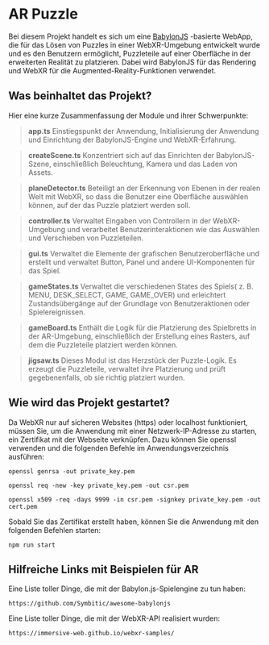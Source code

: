 # AR Puzzle

Bei diesem Projekt handelt es sich um eine [BabylonJS](https://doc.babylonjs.com/) -basierte WebApp, die für das Lösen von Puzzles in einer WebXR-Umgebung entwickelt wurde und es den Benutzern ermöglicht, Puzzleteile auf einer Oberfläche in der erweiterten Realität zu platzieren. Dabei wird BabylonJS für das Rendering und WebXR für die Augmented-Reality-Funktionen verwendet.

## Was beinhaltet das Projekt?

Hier eine kurze Zusammenfassung der Module und ihrer Schwerpunkte:

> **app.ts** Einstiegspunkt der Anwendung, Initialisierung der Anwendung und Einrichtung der BabylonJS-Engine und WebXR-Erfahrung.

> **createScene.ts** Konzentriert sich auf das Einrichten der BabylonJS-Szene, einschließlich Beleuchtung, Kamera und das Laden von Assets.

> **planeDetector.ts** Beteiligt an der Erkennung von Ebenen in der realen Welt mit WebXR, so dass die Benutzer eine Oberfläche auswählen können, auf der das Puzzle platziert werden soll.

> **controller.ts** Verwaltet Eingaben von Controllern in der WebXR-Umgebung und verarbeitet Benutzerinteraktionen wie das Auswählen und Verschieben von Puzzleteilen.

> **gui.ts** Verwaltet die Elemente der grafischen Benutzeroberfläche und erstellt und verwaltet Button, Panel und andere UI-Komponenten für das Spiel.

> **gameStates.ts** Verwaltet die verschiedenen States des Spiels( z. B. MENU, DESK_SELECT, GAME, GAME_OVER) und erleichtert Zustandsübergänge auf der Grundlage von Benutzeraktionen oder Spielereignissen.

> **gameBoard.ts** Enthält die Logik für die Platzierung des Spielbretts in der AR-Umgebung, einschließlich der Erstellung eines Rasters, auf dem die Puzzleteile platziert werden können.

> **jigsaw.ts** Dieses Modul ist das Herzstück der Puzzle-Logik. Es erzeugt die Puzzleteile, verwaltet ihre Platzierung und prüft gegebenenfalls, ob sie richtig platziert wurden.

## Wie wird das Projekt gestartet?

Da WebXR nur auf sicheren Websites (https) oder localhost funktioniert, müssen Sie, um die Anwendung mit einer Netzwerk-IP-Adresse zu starten, ein Zertifikat mit der Webseite verknüpfen. Dazu können Sie openssl verwenden und die folgenden Befehle im Anwendungsverzeichnis ausführen:

```
openssl genrsa -out private_key.pem
```

```
openssl req -new -key private_key.pem -out csr.pem
```

```
openssl x509 -req -days 9999 -in csr.pem -signkey private_key.pem -out cert.pem
```

Sobald Sie das Zertifikat erstellt haben, können Sie die Anwendung mit den folgenden Befehlen starten:

```
npm run start
```

## Hilfreiche Links mit Beispielen für AR

Eine Liste toller Dinge, die mit der Babylon.js-Spielengine zu tun haben:

```
https://github.com/Symbitic/awesome-babylonjs

```

Eine Liste toller Dinge, die mit der WebXR-API realisiert wurden:

```
https://immersive-web.github.io/webxr-samples/
```
